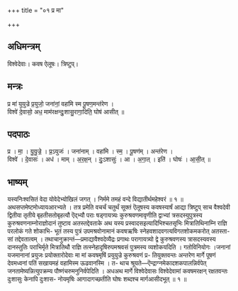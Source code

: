 +++
title = "०१ प्र मा"

+++
## अधिमन्त्रम्
विश्वेदेवाः। कवष ऐलूषः। त्रिष्टुप्।

## मन्त्रः
प्र मा॑ युयुज्रे प्र॒युजो॒ जना॑नां॒ वहा॑मि स्म पू॒षण॒मन्त॑रेण ।  
विश्वे॑ दे॒वासो॒ अध॒ माम॑रक्षन्दुः॒शासु॒रागा॒दिति॒ घोष॑ आसीत् ॥

## पदपाठः
प्र । मा॒ । यु॒यु॒ज्रे॒ । प्र॒ऽयुजः॑ । जना॑नाम् । वहा॑मि । स्म॒ । पू॒षण॑म् । अन्त॑रेण ।  
विश्वे॑ । दे॒वासः॑ । अध॑ । माम् । अ॒र॒क्ष॒न् । दुः॒ऽशासुः॑ । आ । अ॒गा॒त् । इति॑ । घोषः॑ । आ॒सी॒त् ॥

## भाष्यम्
यस्यनिःश्वसितं वेदा योवेदेभ्योखिलं जगत् । निर्ममे तमहं वन्दे विद्यातीर्थमहेश्वरं ॥ १ ॥अथसप्तमेष्टमोध्यायआरभ्यते । तत्र प्रमेति वचर्चं चतुर्थं सूक्तं ऎलूषस्य कवषस्यार्षं आद्या त्रिष्टुप् साच वैश्वदेवी द्वितीया तृतीये बृहतीसतोबृहत्यौ ऎद्भ्यौ पराः षड्गायत्र्यः कुरुश्रवणमावृणीति द्वाभ्यां त्रसदस्युपुत्रस्य कुरुश्रवणनाम्नोराज्ञोदानं तुष्टाव अतस्तद्देवताके अथ यस्य प्रस्वादसइत्यादिभिश्चतसृभिः मित्रातिथिनाम्नि राज्ञि परलोकं गते शोकाभि- भूतं तस्य पुत्रं उपमश्रवोनामानं कवषऋषिः स्नेहवशादवगत्यविगतशोकमकरोत् अतस्ता- सां तद्देवतात्वम् । तथाचानुक्रान्तं—प्रमाद्यावैश्वदेव्यैद्रः प्रगाथः परागायत्र्यो द्वे कुरुश्रवणस्य त्रासदस्यवस्य दानस्तुतिः पराभिर्मृते मित्रातिथौ राज्ञि तत्स्नेहादृषिरुपमश्रवसं पुत्रमस्य व्यशोकयदिति । गतोविनियोगः ।जनानां यजमानानां प्रयुजः प्रयोक्तारोदेवाः मा मां कवषमृषिं प्रयुयुज्रे कुरुश्रवणं प्र- तियुक्तवन्तः अन्तरेण मार्गे पूषणं देवमध्वनां पतिं सखायमहं वहामिस्म ऊढवानस्मि । त- थाच श्रूयते—ऎन्द्राग्नमेकादशकपालन्निर्वपेत् जनतामेष्यन्नित्युपक्रम्य पौष्णंचरुमनुनिर्वपेदिति । अधअथ मार्गे विश्वेदेवासः विश्वेदेवामां कवषमरक्षन् रक्षतवन्तः दुःशासुः केनापि दुःशास- नोयमृषिः आगादागच्छतीति घोषः शब्दश्च मार्गआसीदभूत् ॥ १ ॥
